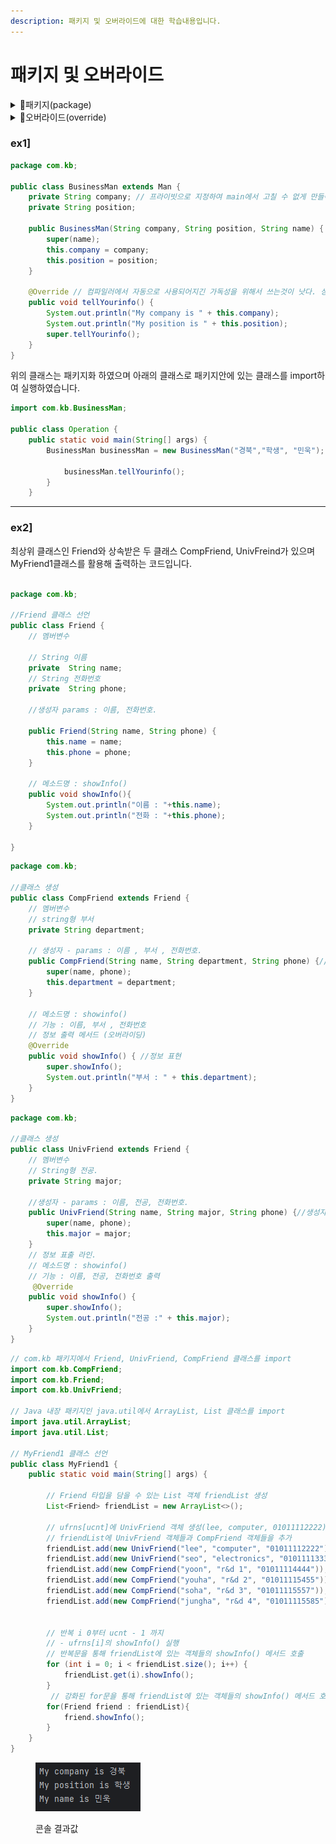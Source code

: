 ```yaml
---
description: 패키지 및 오버라이드에 대한 학습내용입니다.
---
```


# 패키지 및 오버라이드


<details>

<summary>📖패키지(package)</summary>

관련된 클래스들을 그룹화하는 데 사용되는 디렉토리 구조를 나타내는 것이다.
장점
- 네임스페이스 분리 : 패키지를 사용하면 클래스들을 그룹화하여 동일한 이름의 클래스 충돌을 방지할 수 있습니다.
- 유지보수성 향상 : 프로젝트가 커지면서 클래싀 수가 증가하면 패키지를 사용하여 클래스를 논리적으로 구조화하여 유지보수를 용이하게 만들 수 있습니다.
- 접근 제어 : 패키지를 사용하면 클래스와 멤버들에 대한 접근을 제어할 수 있습니다.

</details>

<details>

<summary>📖오버라이드(override)</summary>

하위 클래스가 상위 클래스의 메서드를 재정의하는 개념이다. 
이를 행하는 것을 오버라이딩(overriding)이라고 한다.
- 상속관계 : 하위 클래스가 상위 클랫의 메서드를 상속받아 재정의
- 메서드 시그니처 동일성 : 오버라이딩할 메서드는 상위 클래스의 메서드와 이름,매개변수 타입 및 개수, 반환 타입 을 가져야 합니다.
- 접근 제어자 변경 : 하위 클래스에서 오버라이딩된 메서드의 접근 제어자는 상위 클래스의 메서드보다 더 넓은 범위로 변경할 수 있습니다.
  ex)  상위 클래스의 메서드가 protected이면 하위 클래스에서는 public으로 변경할 수 있습니다.
- super키워드 : 하위 클래스에서 오버라이딩된 메서드 내에서 상위 클래스의 메서드를 호출할 때 'super' 키워드를 사용해서 호출합니다.

</details>

### ex1]
```java
package com.kb;

public class BusinessMan extends Man {
    private String company; // 프라이빗으로 지정하여 main에서 고칠 수 없게 만들어 놓음.
    private String position;

    public BusinessMan(String company, String position, String name) {
        super(name);
        this.company = company;
        this.position = position;
    }

    @Override // 컴파일러에서 자동으로 사용되어지긴 가독성을 위해서 쓰는것이 낫다. 상위 클래스 정의를 재정의한 코드라고 알려주는 것.
    public void tellYourinfo() {
        System.out.println("My company is " + this.company);
        System.out.println("My position is " + this.position);
        super.tellYourinfo();
    }
}
```

위의 클래스는 패키지화 하였으며 아래의 클래스로 패키지안에 있는 클래스를 import하여 실행하였습니다.

```java
import com.kb.BusinessMan;

public class Operation {
    public static void main(String[] args) {
        BusinessMan businessMan = new BusinessMan("경북","학생", "민욱");
        
            businessMan.tellYourinfo();
        }
    }
```
***

### ex2]

최상위 클래스인 Friend와 상속받은 두 클래스 CompFriend, UnivFreind가 있으며 MyFriend1클래스를 활용해 출력하는 코드입니다.
```java

package com.kb;

//Friend 클래스 선언
public class Friend {
    // 멤버변수

    // String 이름
    private  String name;
    // String 전화번호
    private  String phone;

    //생성자 params : 이름, 전화번호.

    public Friend(String name, String phone) {
        this.name = name;
        this.phone = phone;
    }

    // 메소드명 : showInfo()
    public void showInfo(){
        System.out.println("이름 : "+this.name);
        System.out.println("전화 : "+this.phone);
    }

}

```

```java
package com.kb;

//클래스 생성
public class CompFriend extends Friend {
    // 멤버변수
    // string형 부서
    private String department;

    // 생성자 - params : 이름 , 부서 , 전화번호.
    public CompFriend(String name, String department, String phone) {// 변수 입력.
        super(name, phone);
        this.department = department;
    }

    // 메소드명 : showinfo()
    // 기능 : 이름, 부서 , 전화번호
    // 정보 출력 메서드 (오버라이딩)
    @Override
    public void showInfo() { //정보 표현
        super.showInfo();
        System.out.println("부서 : " + this.department);
    }
}

```

```java
package com.kb;

//클래스 생성
public class UnivFriend extends Friend {
    // 멤버변수
    // String형 전공.
    private String major;

    //생성자 - params : 이름, 전공, 전화번호.
    public UnivFriend(String name, String major, String phone) {//생성자 변수 기입.
        super(name, phone);
        this.major = major;
    }
    // 정보 표출 라인.
    // 메소드명 : showinfo()
    // 기능 : 이름, 전공, 전화번호 출력
     @Override
    public void showInfo() {
        super.showInfo();
        System.out.println("전공 :" + this.major);
    }
}
```

```java
// com.kb 패키지에서 Friend, UnivFriend, CompFriend 클래스를 import
import com.kb.CompFriend;
import com.kb.Friend;
import com.kb.UnivFriend;

// Java 내장 패키지인 java.util에서 ArrayList, List 클래스를 import
import java.util.ArrayList;
import java.util.List;

// MyFriend1 클래스 선언
public class MyFriend1 {
    public static void main(String[] args) {
       
        // Friend 타입을 담을 수 있는 List 객체 friendList 생성
        List<Friend> friendList = new ArrayList<>();

        // ufrns[ucnt]에 UnivFriend 객체 생성(lee, computer, 01011112222) 후 저장
        // friendList에 UnivFriend 객체들과 CompFriend 객체들을 추가
        friendList.add(new UnivFriend("lee", "computer", "01011112222"));
        friendList.add(new UnivFriend("seo", "electronics", "01011113333"));
        friendList.add(new CompFriend("yoon", "r&d 1", "01011114444"));      
        friendList.add(new CompFriend("youha", "r&d 2", "01011115455"));
        friendList.add(new CompFriend("soha", "r&d 3", "01011115557"));
        friendList.add(new CompFriend("jungha", "r&d 4", "01011115585"));


        // 반복 i 0부터 ucnt - 1 까지
        // - ufrns[i]의 showInfo() 실행
        // 반복문을 통해 friendList에 있는 객체들의 showInfo() 메서드 호출
        for (int i = 0; i < friendList.size(); i++) {
            friendList.get(i).showInfo();
        }
         // 강화된 for문을 통해 friendList에 있는 객체들의 showInfo() 메서드 호출
        for(Friend friend : friendList){
            friend.showInfo();
        }
    }
}

```





<figure><img src="../../../.gitbook/assets/image.png" alt=""><figcaption><p>콘솔 결과값</p></figcaption></figure>
